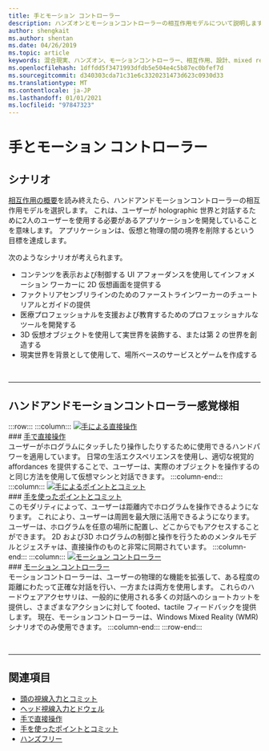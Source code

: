 ```yaml
---
title: 手とモーション コントローラー
description: ハンズオンとモーションコントローラーの相互作用モデルについて説明します。これにより、仮想と物理の間の境界が削除されます。
author: shengkait
ms.author: shentan
ms.date: 04/26/2019
ms.topic: article
keywords: 混合現実、ハンズオン、モーションコントローラー、相互作用、設計、mixed reality ヘッドセット、windows mixed reality ヘッドセット、virtual reality ヘッドセット、HoloLens、MRTK、Mixed Reality Toolkit
ms.openlocfilehash: 1dffdd5f3471993dfdb5e504e4c5b87ec0bfef7d
ms.sourcegitcommit: d340303cda71c31e6c3320231473d623c0930d33
ms.translationtype: MT
ms.contentlocale: ja-JP
ms.lasthandoff: 01/01/2021
ms.locfileid: "97847323"
---
```

# <a name="hands-and-motion-controllers"></a>手とモーション コントローラー

## <a name="scenarios"></a>シナリオ

[相互作用の概要](interaction-fundamentals.md)を読み終えたら、ハンドアンドモーションコントローラーの相互作用モデルを選択します。 これは、ユーザーが holographic 世界と対話するために2人のユーザーを使用する必要があるアプリケーションを開発していることを意味します。 アプリケーションは、仮想と物理の間の境界を削除するという目標を達成します。

次のようなシナリオが考えられます。
* コンテンツを表示および制御する UI アフォーダンスを使用してインフォメーション ワーカーに 2D 仮想画面を提供する
* ファクトリアセンブリラインのためのファーストラインワーカーのチュートリアルとガイドの提供
* 医療プロフェッショナルを支援および教育するためのプロフェッショナルなツールを開発する  
* 3D 仮想オブジェクトを使用して実世界を装飾する、または第 2 の世界を創造する 
* 現実世界を背景として使用して、場所ベースのサービスとゲームを作成する

<br>

---

## <a name="hands-and-motion-controllers-modalities"></a>ハンドアンドモーションコントローラー感覚様相

:::row:::
    :::column:::
       [![手による直接操作](images/hands-and-controllers-direct-manipulation.jpg)](direct-manipulation.md)<br>
       ### <a name="direct-manipulation-with-handsbr"></a>[手で直接操作](direct-manipulation.md)<br>
       ユーザーがホログラムにタッチしたり操作したりするために使用できるハンドパワーを適用しています。 日常の生活エクスペリエンスを使用し、適切な視覚的 affordances を提供することで、ユーザーは、実際のオブジェクトを操作するのと同じ方法を使用して仮想マシンと対話できます。
    :::column-end:::
    :::column:::
       [![手によるポイントとコミット](images/hands-and-controllers-point-and-commit.jpg)](point-and-commit.md)<br>
        ### <a name="point-and-commit-with-handsbr"></a>[手を使ったポイントとコミット](point-and-commit.md)<br>
        このモダリティによって、ユーザーは距離内でホログラムを操作できるようになります。 これにより、ユーザーは周囲を最大限に活用できるようになります。 ユーザーは、ホログラムを任意の場所に配置し、どこからでもアクセスすることができます。 2D および3D ホログラムの制御と操作を行うためのメンタルモデルとジェスチャは、直接操作のものと非常に同期されています。
    :::column-end:::
    :::column:::
       [![モーション コントローラー](images/hands-and-controllers-motion-controllers.jpg)](motion-controllers.md)<br>
       ### <a name="motion-controllersbr"></a>[モーション コントローラー](motion-controllers.md)<br>
       モーションコントローラーは、ユーザーの物理的な機能を拡張して、ある程度の距離にわたって正確な対話を行い、一方または両方を使用します。 これらのハードウェアアクセサリは、一般的に使用される多くの対話へのショートカットを提供し、さまざまなアクションに対して footed、tactile フィードバックを提供します。 現在、モーションコントローラーは、Windows Mixed Reality (WMR) シナリオでのみ使用できます。 
    :::column-end:::
:::row-end:::

<br>

---

## <a name="see-also"></a>関連項目
* [頭の視線入力とコミット](gaze-and-commit.md)
* [ヘッド視線入力とドウェル](gaze-and-dwell.md)
* [手で直接操作](direct-manipulation.md)
* [手を使ったポイントとコミット](point-and-commit.md)
* [ハンズフリー](hands-free.md)
